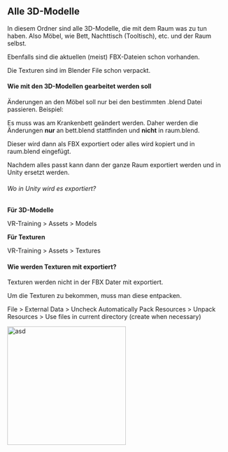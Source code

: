 ## Alle 3D-Modelle

In diesem Ordner sind alle 3D-Modelle, die mit dem Raum was zu tun haben. Also Möbel, wie Bett, Nachttisch (Tooltisch), etc. und der Raum selbst.

Ebenfalls sind die aktuellen (meist) FBX-Dateien schon vorhanden.

Die Texturen sind im Blender File schon verpackt.

#### Wie mit den 3D-Modellen gearbeitet werden soll

Änderungen an den Möbel soll nur bei den bestimmten .blend Datei passieren.
Beispiel:

Es muss was am Krankenbett geändert werden. Daher werden die Änderungen **nur** an bett.blend stattfinden und **nicht** in raum.blend.

Dieser wird dann als FBX exportiert oder alles wird kopiert und in raum.blend eingefügt.

Nachdem alles passt kann dann der ganze Raum exportiert werden und in Unity ersetzt werden.

###### Wo in Unity wird es exportiert?

**Für 3D-Modelle**

VR-Training > Assets > Models

**Für Texturen**

VR-Training > Assets > Textures

#### Wie werden Texturen mit exportiert?

Texturen werden nicht in der FBX Dater mit exportiert.

Um die Texturen zu bekommen, muss man diese entpacken.

File > External Data > Uncheck Automatically Pack Resources > Unpack Resources > Use files in current directory (create when necessary)

<img src="https://files.horizon.pics/e94af3ff-3b6a-4a90-a17b-ac29a14c46c4?a=582&mime1=image&mime2=jpeg" title="" alt="asd" width="271">
